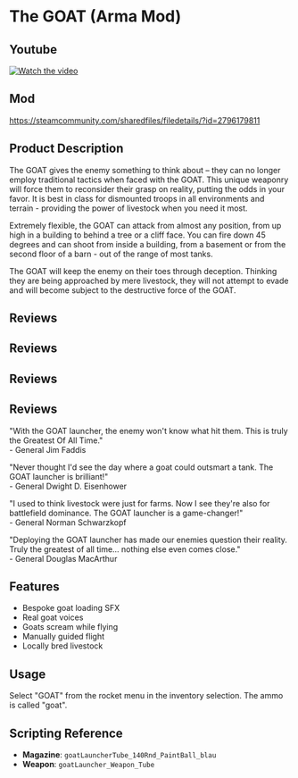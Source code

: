 # The GOAT (Arma Mod)

## Youtube
[![Watch the video](https://img.youtube.com/vi/Je69DjjMOw4/hqdefault.jpg)](https://youtu.be/Je69DjjMOw4?si=6nMHg46ae19BIUN8)

## Mod
https://steamcommunity.com/sharedfiles/filedetails/?id=2796179811

## Product Description

The GOAT gives the enemy something to think about – they can no longer employ traditional tactics when faced with the GOAT. This unique weaponry will force them to reconsider their grasp on reality, putting the odds in your favor. It is best in class for dismounted troops in all environments and terrain - providing the power of livestock when you need it most.

Extremely flexible, the GOAT can attack from almost any position, from up high in a building to behind a tree or a cliff face. You can fire down 45 degrees and can shoot from inside a building, from a basement or from the second floor of a barn - out of the range of most tanks.

The GOAT will keep the enemy on their toes through deception. Thinking they are being approached by mere livestock, they will not attempt to evade and will become subject to the destructive force of the GOAT.

## Reviews

## Reviews

## Reviews

## Reviews

<p>"With the GOAT launcher, the enemy won't know what hit them. This is truly the Greatest Of All Time."<br>
- General Jim Faddis</p>

<p>"Never thought I'd see the day where a goat could outsmart a tank. The GOAT launcher is brilliant!"<br>
- General Dwight D. Eisenhower</p>

<p>"I used to think livestock were just for farms. Now I see they're also for battlefield dominance. The GOAT launcher is a game-changer!"<br>
- General Norman Schwarzkopf</p>

<p>"Deploying the GOAT launcher has made our enemies question their reality. Truly the greatest of all time... nothing else even comes close."<br>
- General Douglas MacArthur</p>

## Features

- Bespoke goat loading SFX
- Real goat voices
- Goats scream while flying
- Manually guided flight
- Locally bred livestock

## Usage

Select "GOAT" from the rocket menu in the inventory selection. The ammo is called "goat".

## Scripting Reference

- **Magazine**: `goatLauncherTube_140Rnd_PaintBall_blau`
- **Weapon**: `goatLauncher_Weapon_Tube`

